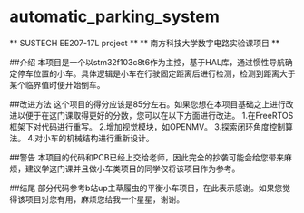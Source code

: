 # automatic_parking_system
** SUSTECH EE207-17L project **
** 南方科技大学数字电路实验课项目 **

##介绍
本项目是一个以stm32f103c8t6作为主控，基于HAL库，通过惯性导航确定停车位置的小车。具体逻辑是小车在行驶固定距离后进行检测，检测到距离大于某个临界值时便开始倒车。

##改进方法
这个项目的得分应该是85分左右。如果您想在本项目基础之上进行改进以便于在这门课取得更好的分数，您可以在以下方面进行改进。
1.在FreeRTOS框架下对代码进行重写。
2.增加视觉模块，如OPENMV。
3.探索闭环角度控制算法。
4.对小车的机械结构进行重新设计。

##警告
本项目的代码和PCB已经上交给老师，因此完全的抄袭可能会给您带来麻烦，建议学这门课并且做小车类项目的同学仅将该项目作为参考。

##结尾
部分代码参考b站up主草履虫的平衡小车项目，在此表示感谢。如果您觉得该项目对您有用，麻烦您给我一个星星，谢谢。
